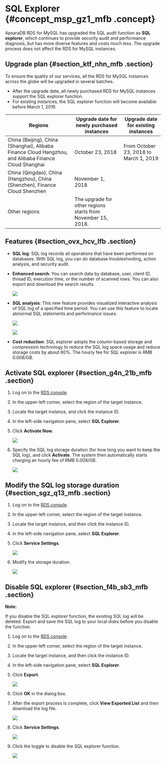 # SQL Explorer {#concept_msp_gz1_mfb .concept}

ApsaraDB RDS for MySQL has upgraded the SQL audit function as **SQL explorer**, which continues to provide security audit and performance diagnosis, but has more diverse features and costs much less. The upgrade process does not affect the RDS for MySQL instances.

## Upgrade plan {#section_ktf_nhn_mfb .section}

To ensure the quality of our services, all the RDS for MySQL instances across the globe will be upgraded in several batches.

-   After the upgrade date, all newly purchased RDS for MySQL instances support the SQL explorer function.
-   For existing instances, the SQL explorer function will become available before March 1, 2019.

|Regions|Upgrade date for newly purchased instances|Upgrade date for existing instances|
|-------|------------------------------------------|-----------------------------------|
|China \(Beijing\), China \(Shanghai\), Alibaba Finance Cloud Hangzhou, and Alibaba Finance Cloud Shanghai|October 23, 2018|From October 23, 2018 to March 1, 2019|
|China \(Qingdao\), China \(Hangzhou\), China \(Shenzhen\), Finance Cloud Shenzhen|November 1, 2018|
|Other regions|The upgrade for other regions starts from November 15, 2018.|

## Features {#section_ovx_hcv_lfb .section}

-   **SQL log**: SQL log records all operations that have been performed on databases. With SQL log, you can do database troubleshooting, action analysis, and security audit.
-   **Enhanced search**: You can search data by database, user, client ID, thread ID, execution time, or the number of scanned rows. You can also export and download the search results.

    ![](http://static-aliyun-doc.oss-cn-hangzhou.aliyuncs.com/assets/img/23711/155120109413817_en-US.png)

-   **SQL analysis**: This new feature provides visualized interactive analysis of SQL log of a specified time period. You can use this feature to locate abnormal SQL statements and performance issues.

    ![](images/13818_en-US.png)

    ![](images/13819_en-US.png)

-   **Cost reduction**: SQL explorer adopts the column-based storage and compression technology to reduce the SQL log space usage and reduce storage costs by about 60%. The hourly fee for SQL explorer is RMB 0.008/GB.

## Activate SQL explorer {#section_g4n_21b_mfb .section}

1.  Log on to the [RDS console](https://rds.console.aliyun.com/).
2.  In the upper-left corner, select the region of the target instance.
3.  Locate the target instance, and click the instance ID.
4.  In the left-side navigation pane, select **SQL Explorer**.
5.  Click **Activate Now**.

    ![](http://static-aliyun-doc.oss-cn-hangzhou.aliyuncs.com/assets/img/23711/155120109413750_en-US.png)

6.  Specify the SQL log storage duration \(for how long you want to keep the SQL log\), and click **Activate**. The system then automatically starts charging an hourly fee of RMB 0.008/GB.

    ![](http://static-aliyun-doc.oss-cn-hangzhou.aliyuncs.com/assets/img/23711/155120109413755_en-US.png)


## Modify the SQL log storage duration {#section_sgz_q13_mfb .section}

1.  Log on to the [RDS console](https://rds.console.aliyun.com/).
2.  In the upper-left corner, select the region of the target instance.
3.  Locate the target instance, and then click the instance ID.
4.  In the left-side navigation pane, select **SQL Explorer**.
5.  Click **Service Settings**.

    ![](http://static-aliyun-doc.oss-cn-hangzhou.aliyuncs.com/assets/img/23711/155120109413804_en-US.png)

6.  Modify the storage duration.

    ![](http://static-aliyun-doc.oss-cn-hangzhou.aliyuncs.com/assets/img/23711/155120109413805_en-US.png)


## Disable SQL explorer {#section_f4b_sb3_mfb .section}

**Note:** 

If you disable the SQL explorer function, the existing SQL log will be deleted. Export and save the SQL log to your local disks before you disable the function.

1.  Log on to the [RDS console](https://rds.console.aliyun.com/).
2.  In the upper-left corner, select the region of the target instance.
3.  Locate the target instance, and then click the instance ID.
4.  In the left-side navigation pane, select **SQL Explorer**.
5.  Click **Export**.

    ![](http://static-aliyun-doc.oss-cn-hangzhou.aliyuncs.com/assets/img/23711/155120109413823_en-US.png)

6.  Click **OK** in the dialog box.
7.  After the export process is complete, click **View Exported List** and then download the log file.

    ![](http://static-aliyun-doc.oss-cn-hangzhou.aliyuncs.com/assets/img/23711/155120109413831_en-US.png)

8.  Click **Service Settings**.

    ![](http://static-aliyun-doc.oss-cn-hangzhou.aliyuncs.com/assets/img/23711/155120109413804_en-US.png)

9.  Click the toggle to disable the SQL explorer function.

    ![](http://static-aliyun-doc.oss-cn-hangzhou.aliyuncs.com/assets/img/23711/155120109413807_en-US.png)


